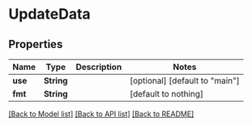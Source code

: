# UpdateData


## Properties
Name | Type | Description | Notes
------------ | ------------- | ------------- | -------------
**use** | **String** |  | [optional] [default to "main"]
**fmt** | **String** |  | [default to nothing]


[[Back to Model list]](../README.md#models) [[Back to API list]](../README.md#api-endpoints) [[Back to README]](../README.md)



